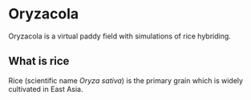 # Oryzacola
Oryzacola is a virtual paddy field with simulations of rice hybriding.

## What is rice
Rice (scientific name *Oryza sativa*) is the primary grain which is widely cultivated in East Asia.
